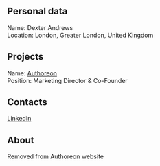 ## Personal data
 
Name: Dexter Andrews  
Location: London, Greater London, United Kingdom   
## Projects 
Name: [Authoreon](../projects/authoreon.md)  
Position: Marketing Director & Co-Founder  
## Contacts
[LinkedIn](https://www.linkedin.com/in/dexter-andrews-5073a356/)  
## About
Removed from Authoreon website